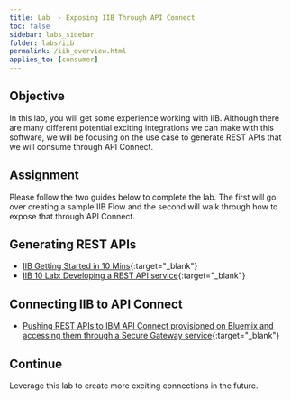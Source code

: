 ```yaml
---
title: Lab  - Exposing IIB Through API Connect
toc: false
sidebar: labs_sidebar
folder: labs/iib
permalink: /iib_overview.html
applies_to: [consumer]
---
```


## Objective

In this lab, you will get some experience working with IIB.  Although there are many different potential exciting integrations we can make with this software, we will be focusing on the use case to generate REST APIs that we will consume through API Connect. 

 

## Assignment

Please follow the two guides below to complete the lab.  The first will go over creating a sample IIB Flow and the second will walk through how to expose that through API Connect. 

## Generating REST APIs
+ [IIB Getting Started in 10 Mins](https://developer.ibm.com/integration/blog/2015/05/06/ibm-integration-bus-get-started-in-ten-minutes/){:target="_blank"}
+ [IIB 10 Lab: Developing a REST API service](https://developer.ibm.com/integration/docs/ibm-integration-bus/self-study-labs/iib10-lab-2-developing-a-rest-api-service/){:target="_blank"}

## Connecting IIB to API Connect
+ [Pushing REST APIs to IBM API Connect provisioned on Bluemix and accessing them through a Secure Gateway service](https://developer.ibm.com/integration/blog/2016/06/06/pushing-rest-apis-to-ibm-api-connect-provisioned-on-bluemix-and-accessing-them-through-a-secure-gateway-service/){:target="_blank"}


## Continue

Leverage this lab to create more exciting connections in the future. 

